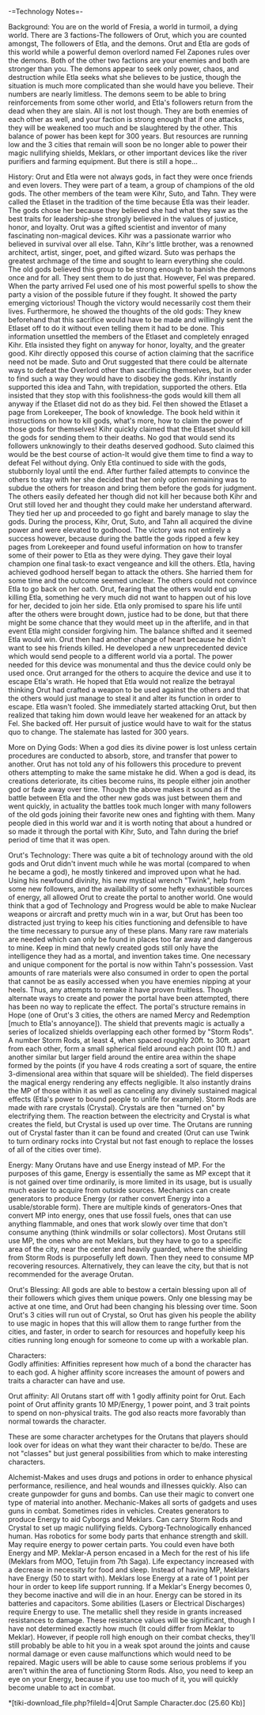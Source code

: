-=Technology Notes=-

Background:  You are on the world of Fresia, a world in turmoil, a dying world.  There are 3 factions-The followers of Orut, which you are counted amongst, The followers of Etla, and the demons.  Orut and Etla are gods of this world while a powerful demon overlord named Fel Zapones rules over the demons.  Both of the other two factions are your enemies and both are stronger than you.  The demons appear to seek only power, chaos, and destruction while Etla seeks what she believes to be justice, though the situation is much more complicated than she would have you believe.  Their numbers are nearly limitless.  The demons seem to be able to bring reinforcements from some other world, and Etla's followers return from the dead when they are slain.  All is not lost though.  They are both enemies of each other as well, and your faction is strong enough that if one attacks, they will be weakened too much and be slaughtered by the other.  This balance of power has been kept for 300 years.  But resources are running low and the 3 cities that remain will soon be no longer able to power their magic nullifying shields, Meklars, or other important devices like the river purifiers and farming equipment.  But there is still a hope...

History:  Orut and Etla were not always gods, in fact they were once friends and even lovers.  They were part of a team, a group of champions of the old gods.  The other members of the team were Kihr, Suto, and Tahn.  They were called the Etlaset in the tradition of the time because Etla was their leader.  The gods chose her because they believed she had what they saw as the best traits for leadership-she strongly believed in the values of justice, honor, and loyalty.  Orut was a gifted scientist and inventor of many fascinating non-magical devices.  Kihr was a passionate warrior who believed in survival over all else.  Tahn, Kihr's little brother, was a renowned architect, artist, singer, poet, and gifted wizard.  Suto was perhaps the greatest archmage of the time and sought to learn everything she could.  The old gods believed this group to be strong enough to banish the demons once and for all.  They sent them to do just that.  However, Fel was prepared.  When the party arrived Fel used one of his most powerful spells to show the party a vision of the possible future if they fought.  It showed the party emerging victorious!  Though the victory would necessarily cost them their lives.  Furthermore, he showed the thoughts of the old gods:  They knew beforehand that this sacrifice would have to be made and willingly sent the Etlaset off to do it without even telling them it had to be done.  This information unsettled the members of the Etlaset and completely enraged Kihr.  Etla insisted they fight on anyway for honor, loyalty, and the greater good.  Kihr directly opposed this course of action claiming that the sacrifice need not be made.  Suto and Orut suggested that there could be alternate ways to defeat the Overlord other than sacrificing themselves, but in order to find such a way they would have to disobey the gods.  Kihr instantly supported this idea and Tahn, with trepidation, supported the others.  Etla insisted that they stop with this foolishness-the gods would kill them all anyway if the Etlaset did not do as they bid.  Fel then showed the Etlaset a page from Lorekeeper, The book of knowledge.  The book held within it instructions on how to kill gods, what's more, how to claim the power of those gods for themselves!  Kihr quickly claimed that the Etlaset should kill the gods for sending them to their deaths.  No god that would send its followers unknowingly to their deaths deserved godhood.  Suto claimed this would be the best course of action-It would give them time to find a way to defeat Fel without dying.  Only Etla continued to side with the gods, stubbornly loyal until the end.  After further failed attempts to convince the others to stay with her she decided that her only option remaining was to subdue the others for treason and bring them before the gods for judgment.  The others easily defeated her though did not kill her because both Kihr and Orut still loved her and thought they could make her understand afterward.  They tied her up and proceeded to go fight and barely manage to slay the gods.  During the process, Kihr, Orut, Suto, and Tahn all acquired the divine power and were elevated to godhood.  The victory was not entirely a success however, because during the battle the gods ripped a few key pages from Lorekeeper and found useful information on how  to transfer some of their power to Etla as they were dying.  They gave their loyal champion one final task-to exact vengeance and kill the others.  Etla, having achieved godhood herself began to attack the others.  She harried them for some time and the outcome seemed unclear.  The others could not convince Etla to go back on her oath.  Orut, fearing that the others would end up killing Etla, something he very much did not want to happen out of his love for her, decided to join her side.  Etla only promised to spare his life until after the others were brought down, justice had to be done, but that there might be some chance that they would meet up in the afterlife, and in that event Etla might consider forgiving him.  The balance shifted and it seemed Etla would win.  Orut then had another change of heart because he didn't want to see his friends killed.  He developed a new unprecedented device which would send people to a different world via a portal.  The power needed for this device was monumental and thus the device could only be used once.  Orut arranged for the others to acquire the device and use it to escape Etla's wrath.  He hoped that Etla would not realize the betrayal thinking Orut had crafted a weapon to be used against the others and that the others would just manage to steal it and alter its function in order to escape.  Etla wasn't fooled.  She immediately started attacking Orut, but then realized that taking him down would leave her weakened for an attack by Fel.  She backed off.  Her pursuit of justice would have to wait for the status quo to change.  The stalemate has lasted for 300 years.

More on Dying Gods:  When a god dies its divine power is lost unless certain procedures are conducted to absorb, store, and transfer that power to another.  Orut has not told any of his followers this procedure to prevent others attempting to make the same mistake he did.  When a god is dead, its creations deteriorate, its cities become ruins, its people either join another god or fade away over time.  Though the above makes it sound as if the battle between Etla and the other new gods was just between them and went quickly, in actuality the battles took much longer with many followers of the old gods joining their favorite new ones and fighting with them.  Many people died in this world war and it is worth noting that about a hundred or so made it through the portal with Kihr, Suto, and Tahn during the brief period of time that it was open.

Orut's Technology:  There was quite a bit of technology around with the old gods and Orut didn't invent much while he was mortal (compared to when he became a god), he mostly tinkered and improved upon what he had.  Using his newfound divinity, his new mystical wrench "Twink", help from some new followers, and the availability of some hefty exhaustible sources of energy, all allowed Orut to create the portal to another world.  One would think that a god of Technology and Progress would be able to make Nuclear weapons or aircraft and pretty much win in a war, but Orut has been too distracted just trying to keep his cities functioning and defensible to have the time necessary to pursue any of these plans.  Many rare raw materials are needed which can only be found in places too far away and dangerous to mine.  Keep in mind that newly created gods still only have the intelligence they had as a mortal, and invention takes time.  One necessary and unique component for the portal is now within Tahn's possession.  Vast amounts of rare materials were also consumed in order to open the portal that cannot be as easily accessed when you have enemies nipping at your heels.  Thus, any attempts to remake it have proven fruitless.  Though alternate ways to create and power the portal have been attempted, there has been no way to replicate the effect.  The portal's structure remains in Hope (one of Orut's 3 cities, the others are named Mercy and Redemption [much to Etla's annoyance]).  The shield that prevents magic is actually a series of localized shields overlapping each other formed by "Storm Rods".  A number Storm Rods, at least 4, when spaced roughly 20ft.  to 30ft. apart from each other, form a small spherical field around each point (10 ft.) and another similar but larger field around the entire area within the shape formed by the points (if you have 4 rods creating a sort of square, the entire 3-dimensional area within that square will be shielded).  The field disperses the magical energy rendering any effects negligible.  It also instantly drains the MP of those within it as well as canceling any divinely sustained magical effects (Etla's power to bound people to unlife for example).  Storm Rods are made with rare crystals (Crystal).  Crystals are then "turned on" by electrifying them.  The reaction between the electricity and Crystal is what creates the field, but Crystal is used up over time.  The Orutans are running out of Crystal faster than it can be found and created (Orut can use Twink to turn ordinary rocks into Crystal but not fast enough to replace the losses of all of the cities over time).

Energy:  Many Orutans have and use Energy instead of MP.  For the purposes of this game, Energy is essentially the same as MP except that it is not gained over time ordinarily, is more limited in its usage, but is usually much easier to acquire from outside sources.  Mechanics can create generators to produce Energy (or rather convert Energy into a usable/storable form).  There are multiple kinds of generators-Ones that convert MP into energy, ones that use fossil fuels, ones that can use anything flammable, and ones that work slowly over time that don't consume anything (think windmills or solar collectors).  Most Orutans still use MP, the ones who are not Meklars, but they have to go to a specific area of the city, near the center and heavily guarded, where the shielding from Storm Rods is purposefully left down.  Then they need to consume MP recovering resources.  Alternatively, they can leave the city, but that is not recommended for the average Orutan.

Orut's Blessing:  All gods are able to bestow a certain blessing upon all of their followers which gives them unique powers.  Only one blessing may be active at one time, and Orut had been changing his blessing over time.  Soon Orut's 3 cities will run out of Crystal, so Orut has given his people the ability to use magic in hopes that this will allow them to range further from the cities, and faster, in order to search for resources and hopefully keep his cities running long enough for someone to come up with a workable plan.

Characters:  
Godly affinities:  Affinities represent how much of a bond the character has to each god.  A higher affinity score increases the amount of powers and traits a character can have and use.

Orut affinity:  All Orutans start off with 1 godly affinity point for Orut.  Each point of Orut affinity grants 10 MP/Energy, 1 power point, and 3 trait points to spend on non-physical traits.  The god also reacts more favorably than normal towards the character.

These are some character archetypes for the Orutans that players should look over for ideas on what they want their character to be/do.  These are not "classes" but just general possibilities from which to make interesting characters.  

Alchemist-Makes and uses drugs and potions in order to enhance physical performance, resilience, and heal wounds and illnesses quickly.  Also can create gunpowder for guns and bombs.  Can use their magic to convert one type of material into another.
Mechanic-Makes all sorts of gadgets and uses guns in combat.  Sometimes rides in vehicles.  Creates generators to produce Energy to aid Cyborgs and Meklars.  Can carry Storm Rods and Crystal to set up magic nullifying fields.
Cyborg-Technologically enhanced human.  Has robotics for some body parts that enhance strength and skill.  May require energy to power certain parts.  You could even have both Energy and MP.
Meklar-A person encased in a Mech for the rest of his life (Meklars from MOO, Tetujin from 7th Saga).  Life expectancy increased with a decrease in necessity for food and sleep.  Instead of having MP, Meklars have Energy (50 to start with).  Meklars lose Energy at a rate of 1 point per hour in order to keep life support running.  If a Meklar's Energy becomes 0, they become inactive and will die in an hour.  Energy can be stored in its batteries and capacitors.  Some abilities (Lasers or Electrical Discharges) require Energy to use.  The metallic shell they reside in grants increased resistances to damage.  These resistance values will be significant, though I have not determined exactly how much (It could differ from Meklar to Meklar).  However, if people roll high enough on their combat checks, they'll still probably be able to hit you in a weak spot around the joints and cause normal damage or even cause malfunctions which would need to be repaired.  Magic users will be able to cause some serious problems if you aren't within the area of functioning Storm Rods.  Also, you need to keep an eye on your Energy, because if you use too much of it, you will quickly become unable to act in combat. 

*[tiki-download_file.php?fileId=4|Orut Sample Character.doc (25.60 Kb)]
